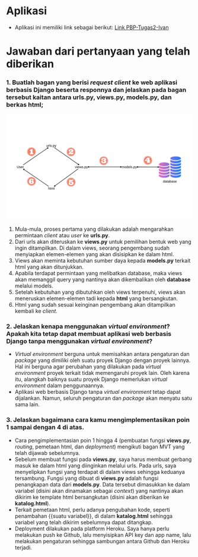 # Aplikasi
- Aplikasi ini memiliki link sebagai berikut:
[Link PBP-Tugas2-Ivan](http://ivanrbnc-pbp-tugas2.herokuapp.com/katalog/)

# Jawaban dari pertanyaan yang telah diberikan

### 1. Buatlah bagan yang berisi *request client* ke web aplikasi berbasis Django beserta responnya dan jelaskan pada bagan tersebut kaitan antara **urls.py**, **views.py**, **models.py**, dan berkas **html**;

![Bagan MVT](/static/assets/Bagan%20MVT.png)

1. Mula-mula, proses pertama yang dilakukan adalah mengarahkan permintaan *client* atau *user* ke **urls.py**. 
2. Dari urls akan diteruskan ke **views.py** untuk pemilihan bentuk web yang ingin ditampilkan. Di dalam views, seorang pengembang sudah menyiapkan elemen-elemen yang akan disisipkan ke dalam html. 
3. Views akan meminta kebutuhan sumber daya kepada **models.py** terkait html yang akan ditunjukkan.
4. Apabila terdapat permintaan yang melibatkan database, maka views akan memanggil query yang nantinya akan dikembalikan oleh **database** melalui models. 
5. Setelah kebutuhan yang dibutuhkan oleh views terpenuhi, views akan meneruskan elemen-elemen tadi kepada **html** yang bersangkutan.
6. Html yang sudah sesuai keinginan pengembang akan ditampilkan kembali ke *client*.

### 2. Jelaskan kenapa menggunakan *virtual environment*? Apakah kita tetap dapat membuat aplikasi web berbasis Django tanpa menggunakan *virtual environment*?

- *Virtual environment* berguna untuk memisahkan antara pengaturan dan *package* yang dimiliki oleh suatu proyek Django dengan proyek lainnya. Hal ini berguna agar perubahan yang dilakukan pada *virtual environment* proyek terkait tidak memengaruhi proyek lain. Oleh karena itu, alangkah baiknya suatu proyek Django memerlukan *virtual environment* dalam penggunaannya. 
- Aplikasi web berbasis Django tanpa *virtual environment* tetap dapat dijalankan. Namun, seluruh pengaturan dan *package* akan menyatu satu sama lain.

### 3. Jelaskan bagaimana cara kamu mengimplementasikan poin 1 sampai dengan 4 di atas.

- Cara pengimplementasian poin 1 hingga 4 (pembuatan fungsi **views.py**, *routing*, pemetaan html, dan *deployment*) mengikuti bagan MVT yang telah dijawab sebelumnya. 
- Sebelum membuat fungsi pada **views.py**, saya harus membuat gerbang masuk ke dalam html yang diinginkan melalui urls. Pada urls, saya menyelipkan fungsi yang terdapat di dalam views sehingga keduanya tersambung. Fungsi yang dibuat di **views.py** adalah fungsi penangkapan data dari **models.py**. Data tersebut dimasukkan ke dalam variabel (disini akan dinamakan sebagai *context*) yang nantinya akan dikirim ke template html bersangkutan (disini akan diberikan ke **katalog.html**). 
- Terkait pemetaan html, perlu adanya pengubahan kode, seperti penambahan {{suatu variabel}}, di dalam **katalog.html** sehingga variabel yang telah dikirim sebelumnya dapat ditangkap. 
- Deployment dilakukan pada platform Heroku. Saya hanya perlu melakukan push ke Github, lalu menyisipkan API key dan app name, lalu melakukan pengaturan sehingga sambungan antara Github dan Heroku terjadi.